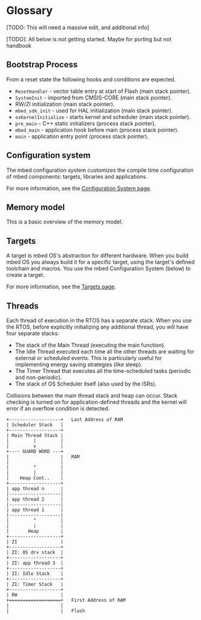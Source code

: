 # Glossary

[TODO: This will need a massive edit, and additional info]


[TODO]: All below is not getting started. Maybe for porting but not handbook
## Bootstrap Process

From a reset state the following hooks and conditions are expected.

* `ResetHandler` - vector table entry at start of Flash (main stack pointer).
* `SystemInit` - imported from CMSIS-CORE (main stack pointer).
* RW/ZI initialization (main stack pointer).
* `mbed_sdk_init` - used for HAL initialization (main stack pointer).
* `osKernelInitialize` - starts kernel and scheduler (main stack pointer).
* `pre_main` - C++ static initializers (process stack pointer).
* `mbed_main` - application hook before main (process stack pointer).
* `main` - application entry point (process stack pointer).

## Configuration system

The mbed configuration system customizes the compile time configuration of mbed components: targets, libraries and applications.

For more information, see the [Configuration System page](../advanced/config_system.md).

## Memory model

This is a basic overview of the memory model.

## Targets

A target is mbed OS's abstraction for different hardware. When you build mbed OS you always build it for a specific target, using the target's defined toolchain and macros. You use the mbed Configuration System (below) to create a target.

For more information, see the [Targets page](../advanced/targets.md).

## Threads

Each thread of execution in the RTOS has a separate stack. When you use the RTOS, before explicitly initializing any additional thread, you will have four separate stacks:

* The stack of the Main Thread (executing the main function).
* The Idle Thread executed each time all the other threads are waiting for external or scheduled events. This is particularly useful for implementing energy saving strategies (like sleep).
* The Timer Thread that executes all the time-scheduled tasks (periodic and non-periodic).
* The stack of OS Scheduler itself (also used by the ISRs).

Collisions between the main thread stack and heap can occur. Stack checking is turned on for application-defined threads and the kernel will error if an overflow condition is detected.

```
+-------------------+   Last Address of RAM
| Scheduler Stack   |
+-------------------+
| Main Thread Stack |
|         |         |
|         v         |
+---- GUARD WORD ---+
|                   |   RAM
|                   |
|         ^         |
|         |         |
|    Heap Cont..    |
+-------------------+
| app thread n      |
|-------------------|
| app thread 2      |
|-------------------|
| app thread 1      |
|-------------------|
|         ^         |
|         |         |
|       Heap        |
+-------------------+
| ZI                |
+-------------------+
| ZI: OS drv stack  |
+-------------------+
| ZI: app thread 3  |
+-------------------+
| ZI: Idle Stack    |
+-------------------+
| ZI: Timer Stack   |
+-------------------+
| RW                |  
+===================+   First Address of RAM
|                   |
|                   |   Flash

```


